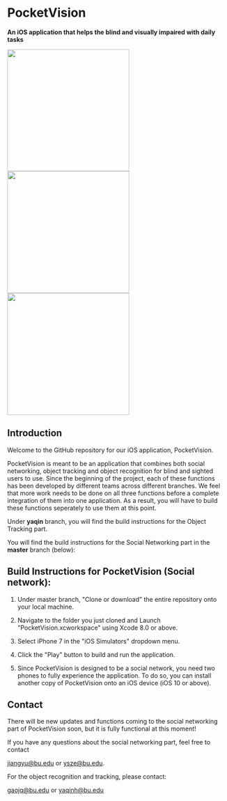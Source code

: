 # PocketVision
**An iOS application that helps the blind and visually impaired with daily tasks**

<img src="https://user-images.githubusercontent.com/22137277/39412576-b8804ef6-4bec-11e8-9745-106113b33345.gif" width="280"/> <img src="https://i2.imgflip.com/29bull.gif" width="280"/> <img src="https://i.imgflip.com/29bvla.gif" width="280"/>

## Introduction

Welcome to the GitHub repository for our iOS application, PocketVision.
    
PocketVision is meant to be an application that combines both social networking, object tracking and object recognition for blind and sighted users to use. Since the beginning of the project, each of these functions has been developed by different teams across different branches. We feel that more work needs to be done on all three functions before a complete integration of them into one application. As a result, you will have to build these functions seperately to use them at this point.

Under **yaqin** branch, you will find the build instructions for the Object Tracking part.

You will find the build instructions for the Social Networking part in the **master** branch (below): 

## Build Instructions for PocketVision (Social network):

1. Under master branch, "Clone or download" the entire repository onto your local machine.

2. Navigate to the folder you just cloned and Launch "PocketVision.xcworkspace" using Xcode 8.0 or above.

3. Select iPhone 7 in the "iOS Simulators" dropdown menu.

4. Click the "Play" button to build and run the application.

5. Since PocketVision is designed to be a social network, you need two phones to fully experience the application. To do so, you can install another copy of PocketVision onto an iOS device (iOS 10 or above).  

## Contact

There will be new updates and functions coming to the social networking part of PocketVision soon, but it is fully functional at this moment!

If you have any questions about the social networking part, feel free to contact

jiangyu@bu.edu or  ysze@bu.edu.

For the object recognition and tracking, please contact:

gaojq@bu.edu or yaqinh@bu.edu
